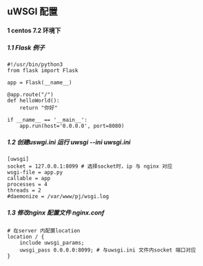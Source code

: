 ## uWSGI 配置

#### 1 centos 7.2 环境下
##### 1.1 Flask 例子
    #!/usr/bin/python3
    from flask import Flask
    
    app = Flask(__name__)
    
    @app.route("/")
    def helloWorld():
        return "你好"
    
    if __name__ == '__main__':
        app.run(host='0.0.0.0', port=8080)
##### 1.2 创建uswgi.ini 运行 uwsgi --ini uwsgi.ini
    [uwsgi]
    socket = 127.0.0.1:8099 # 选择socket时，ip 与 nginx 对应
    wsgi-file = app.py
    callable = app  
    processes = 4
    threads = 2
    #daemonize = /var/www/pj/wsgi.log
    
##### 1.3 修改nginx 配置文件 nginx.conf 
    # 在server 内配置location
    location / {
        include uwsgi_params;
        uwsgi_pass 0.0.0.0:8099; # 与uwsgi.ini 文件内socket 端口对应
    }

